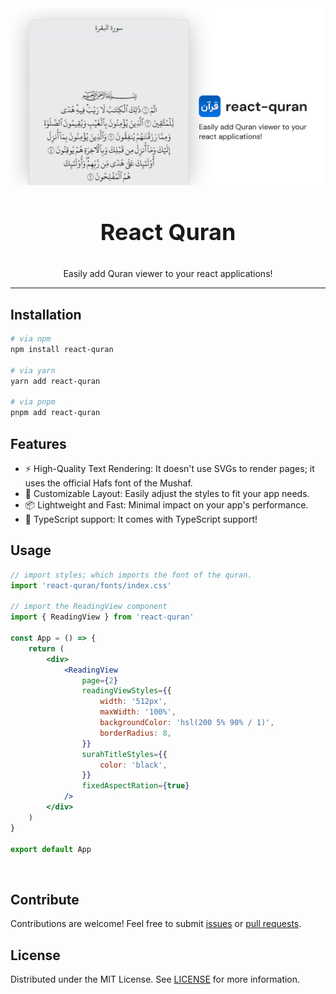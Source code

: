 <div align="center">
<img src="images/banner.svg" style="border-radius: 6px;" />

<br />

<h3 style="font-size: 36px;"> React Quran</h3>

Easily add Quran viewer to your react applications!

</div>

---

## Installation

```bash
# via npm
npm install react-quran

# via yarn
yarn add react-quran

# via pnpm
pnpm add react-quran
```

## Features

-   ⚡ High-Quality Text Rendering: It doesn't use SVGs to render pages; it uses the official Hafs font of the Mushaf.
-   🎨 Customizable Layout: Easily adjust the styles to fit your app needs.
-   📦 Lightweight and Fast: Minimal impact on your app's performance.
-   📘 TypeScript support: It comes with TypeScript support!

## Usage

```jsx
// import styles; which imports the font of the quran.
import 'react-quran/fonts/index.css'

// import the ReadingView component
import { ReadingView } from 'react-quran'

const App = () => {
    return (
        <div>
            <ReadingView
                page={2}
                readingViewStyles={{
                    width: '512px',
                    maxWidth: '100%',
                    backgroundColor: 'hsl(200 5% 90% / 1)',
                    borderRadius: 8,
                }}
                surahTitleStyles={{
                    color: 'black',
                }}
                fixedAspectRation={true}
            />
        </div>
    )
}

export default App
```

<br />

## Contribute

Contributions are welcome! Feel free to submit [issues](https://github.com/6km/react-quran/issues) or [pull requests](https://github.com/6km/react-quran/pulls).

## License

Distributed under the MIT License. See [LICENSE](./LICENSE) for more information.
